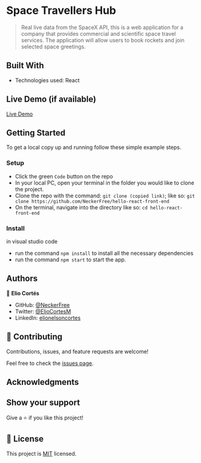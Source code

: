 [](https://img.shields.io/badge/Microverse-blueviolet)

# Space Travellers Hub


> Real live data from the SpaceX API, this is a web application for a company that provides commercial and scientific space travel services. The application will allow users to book rockets and join selected space greetings.


## Built With

- Technologies used: React

## Live Demo (if available)

[Live Demo]()

## Getting Started

To get a local copy up and running follow these simple example steps.

### Setup
- Click the green `Code` button on the repo
- In your local PC, open your terminal in the folder you would like to clone the project.
- Clone the repo with the command: `git clone (copied link)`; like so: `git clone https://github.com/NeckerFree/hello-react-front-end`
- On the terminal, navigate into the directory like so: `cd hello-react-front-end`

### Install
in visual studio code
-  run the command `npm install` to install all the necessary dependencies
-  run the command `npm start` to start the app.

## Authors

👤 **Elio Cortés**

- GitHub: [@NeckerFree](https://github.com/NeckerFree)
- Twitter: [@ElioCortesM](https://twitter.com/ElioCortesM)
- LinkedIn: [elionelsoncortes](https://www.linkedin.com/in/elionelsoncortes/)

## 🤝 Contributing

Contributions, issues, and feature requests are welcome!

Feel free to check the [issues page](https://github.com/NeckerFree/hello-react-front-end/issues).

## Acknowledgments

## Show your support

Give a ⭐️ if you like this project!

## 📝 License

This project is [MIT](./MIT.md) licensed.
